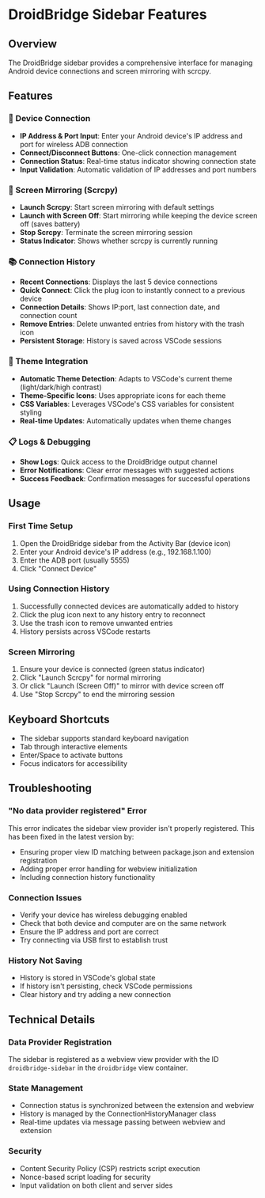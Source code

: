 # DroidBridge Sidebar Features

## Overview

The DroidBridge sidebar provides a comprehensive interface for managing Android device connections and screen mirroring with scrcpy.

## Features

### 🔌 Device Connection

- **IP Address & Port Input**: Enter your Android device's IP address and port for wireless ADB connection
- **Connect/Disconnect Buttons**: One-click connection management
- **Connection Status**: Real-time status indicator showing connection state
- **Input Validation**: Automatic validation of IP addresses and port numbers

### 📱 Screen Mirroring (Scrcpy)

- **Launch Scrcpy**: Start screen mirroring with default settings
- **Launch with Screen Off**: Start mirroring while keeping the device screen off (saves battery)
- **Stop Scrcpy**: Terminate the screen mirroring session
- **Status Indicator**: Shows whether scrcpy is currently running

### 📚 Connection History

- **Recent Connections**: Displays the last 5 device connections
- **Quick Connect**: Click the plug icon to instantly connect to a previous device
- **Connection Details**: Shows IP:port, last connection date, and connection count
- **Remove Entries**: Delete unwanted entries from history with the trash icon
- **Persistent Storage**: History is saved across VSCode sessions

### 🎨 Theme Integration

- **Automatic Theme Detection**: Adapts to VSCode's current theme (light/dark/high contrast)
- **Theme-Specific Icons**: Uses appropriate icons for each theme
- **CSS Variables**: Leverages VSCode's CSS variables for consistent styling
- **Real-time Updates**: Automatically updates when theme changes

### 📋 Logs & Debugging

- **Show Logs**: Quick access to the DroidBridge output channel
- **Error Notifications**: Clear error messages with suggested actions
- **Success Feedback**: Confirmation messages for successful operations

## Usage

### First Time Setup

1. Open the DroidBridge sidebar from the Activity Bar (device icon)
2. Enter your Android device's IP address (e.g., 192.168.1.100)
3. Enter the ADB port (usually 5555)
4. Click "Connect Device"

### Using Connection History

1. Successfully connected devices are automatically added to history
2. Click the plug icon next to any history entry to reconnect
3. Use the trash icon to remove unwanted entries
4. History persists across VSCode restarts

### Screen Mirroring

1. Ensure your device is connected (green status indicator)
2. Click "Launch Scrcpy" for normal mirroring
3. Or click "Launch (Screen Off)" to mirror with device screen off
4. Use "Stop Scrcpy" to end the mirroring session

## Keyboard Shortcuts

- The sidebar supports standard keyboard navigation
- Tab through interactive elements
- Enter/Space to activate buttons
- Focus indicators for accessibility

## Troubleshooting

### "No data provider registered" Error

This error indicates the sidebar view provider isn't properly registered. This has been fixed in the latest version by:

- Ensuring proper view ID matching between package.json and extension registration
- Adding proper error handling for webview initialization
- Including connection history functionality

### Connection Issues

- Verify your device has wireless debugging enabled
- Check that both device and computer are on the same network
- Ensure the IP address and port are correct
- Try connecting via USB first to establish trust

### History Not Saving

- History is stored in VSCode's global state
- If history isn't persisting, check VSCode permissions
- Clear history and try adding a new connection

## Technical Details

### Data Provider Registration

The sidebar is registered as a webview view provider with the ID `droidbridge-sidebar` in the `droidbridge` view container.

### State Management

- Connection status is synchronized between the extension and webview
- History is managed by the ConnectionHistoryManager class
- Real-time updates via message passing between webview and extension

### Security

- Content Security Policy (CSP) restricts script execution
- Nonce-based script loading for security
- Input validation on both client and server sides

